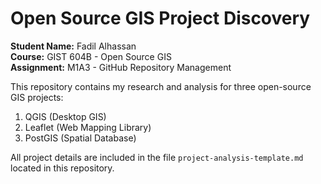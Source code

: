 # Open Source GIS Project Discovery

**Student Name:** Fadil Alhassan  
**Course:** GIST 604B - Open Source GIS  
**Assignment:** M1A3 - GitHub Repository Management  

This repository contains my research and analysis for three open-source GIS projects:
1. QGIS (Desktop GIS)
2. Leaflet (Web Mapping Library)
3. PostGIS (Spatial Database)

All project details are included in the file `project-analysis-template.md` located in this repository.
